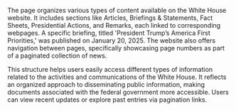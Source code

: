 The page organizes various types of content available on the White House website. It includes sections like Articles, Briefings & Statements, Fact Sheets, Presidential Actions, and Remarks, each linked to corresponding webpages. A specific briefing, titled 'President Trump’s America First Priorities,' was published on January 20, 2025. The website also offers navigation between pages, specifically showcasing page numbers as part of a paginated collection of news.

This structure helps users easily access different types of information related to the activities and communications of the White House. It reflects an organized approach to disseminating public information, making documents associated with the federal government more accessible. Users can view recent updates or explore past entries via pagination links.